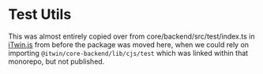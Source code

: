 # Test Utils

This was almost entirely copied over from core/backend/src/test/index.ts in [iTwin.js](https://github.com/iTwin/itwinjs-core)
from before the package was moved here, when we could rely on importing `@itwin/core-backend/lib/cjs/test` which was linked within
that monorepo, but not published.

